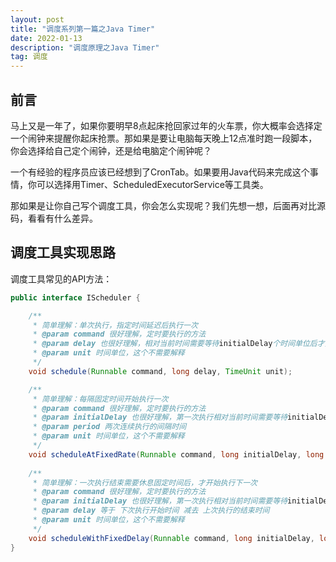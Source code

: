 ```yaml
---
layout: post
title: "调度系列第一篇之Java Timer"
date: 2022-01-13 
description: "调度原理之Java Timer"
tag: 调度
---   
```

## 前言
马上又是一年了，如果你要明早8点起床抢回家过年的火车票，你大概率会选择定一个闹钟来提醒你起床抢票。那如果是要让电脑每天晚上12点准时跑一段脚本，你会选择给自己定个闹钟，还是给电脑定个闹钟呢？

一个有经验的程序员应该已经想到了CronTab。如果要用Java代码来完成这个事情，你可以选择用Timer、ScheduledExecutorService等工具类。

那如果是让你自己写个调度工具，你会怎么实现呢？我们先想一想，后面再对比源码，看看有什么差异。

## 调度工具实现思路
调度工具常见的API方法：
```java
public interface IScheduler {

    /**
     * 简单理解：单次执行，指定时间延迟后执行一次
     * @param command 很好理解，定时要执行的方法
     * @param delay 也很好理解，相对当前时间需要等待initialDelay个时间单位后才开始执行
     * @param unit 时间单位，这个不需要解释
     */
    void schedule(Runnable command, long delay, TimeUnit unit);

    /**
     * 简单理解：每隔固定时间开始执行一次
     * @param command 很好理解，定时要执行的方法
     * @param initialDelay 也很好理解，第一次执行相对当前时间需要等待initialDelay个时间单位后才开始执行
     * @param period 两次连续执行的间隔时间
     * @param unit 时间单位，这个不需要解释
     */
    void scheduleAtFixedRate(Runnable command, long initialDelay, long period, TimeUnit unit);
    
    /**
     * 简单理解：一次执行结束需要休息固定时间后，才开始执行下一次
     * @param command 很好理解，定时要执行的方法
     * @param initialDelay 也很好理解，第一次执行相对当前时间需要等待initialDelay个时间单位后才开始执行
     * @param delay 等于 下次执行开始时间 减去 上次执行的结束时间
     * @param unit 时间单位，这个不需要解释
     */
    void scheduleWithFixedDelay(Runnable command, long initialDelay, long delay, TimeUnit unit);
}
```